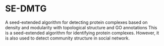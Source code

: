 # SE-DMTG
A seed-extended algorithm for detecting protein complexes based on density and modularity with topological structure and GO annotations
This is a seed-extended algorithm for identifying protein complexes. However, it is also used to detect community structure in social network.
